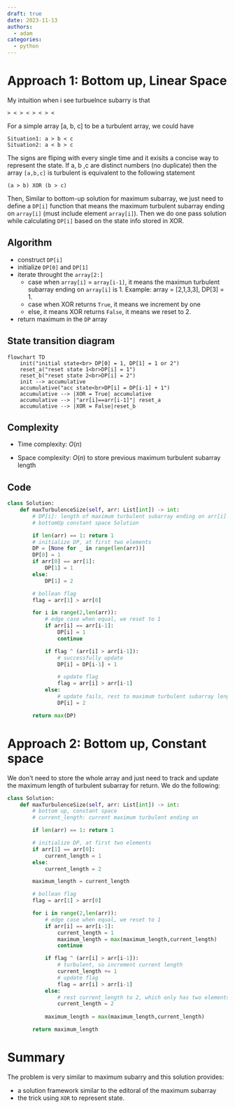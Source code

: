 ```yaml
---
draft: true
date: 2023-11-13
authors:
  - adam
categories:
  - python
---
```


# Approach 1: Bottom up, Linear Space
<!-- Describe your approach to solving the problem. -->

My intuition when i see turbuelnce subarry is that 
```
> < > < > < > <
```
For a simple array [a, b, c] to be a turbulent array, we could have
```
Situation1: a > b < c
Situation2: a < b > c
``` 
The signs are fliping with every single time and it exisits a concise way to represent the state. If a, b ,c are distinct numbers (no duplicate) then the array `[a,b,c]` is turbulent is equivalent to the following statement
```
(a > b) XOR (b > c)
```

Then, Similar to bottom-up solution for maximum subarray, we just need to define a `DP[i]` function that means the maximum turbulent subarray ending on `array[i]` (must include element `array[i]`). Then we do one pass solution while calculating `DP[i]` based on the state info stored in XOR.

## Algorithm
- construct `DP[i]`
- initialize `DP[0]` and `DP[1]`
- iterate throught the `array[2:]`
    - case when `array[i]` = `array[i-1]`, it means the maximun turbulent subarray ending on `array[i]` is 1. Example:  array = [2,1,3,3], DP[3] = 1.
    - case when XOR returns `True`, it means we increment by one
    - else, it means XOR returns `False`, it means we reset to 2.
- return maximum in the `DP` array

## State transition diagram
```mermaid
flowchart TD
    init("initial state<br> DP[0] = 1, DP[1] = 1 or 2")
    reset_a("reset state 1<br>DP[i] = 1")
    reset_b("reset state 2<br>DP[i] = 2")
    init --> accumulative
    accumulative("acc state<br>DP[i] = DP[i-1] + 1")
    accumulative --> |XOR = True| accumulative
    accumulative --> |"arr[i]==arr[i-1]"| reset_a
    accumulative --> |XOR = False|reset_b
```

## Complexity
- Time complexity: $O(n)$
<!-- Add your time complexity here, e.g. $$O(n)$$ -->

- Space complexity: $O(n)$ to store previous maximum turbulent subarray length 
<!-- Add your space complexity here, e.g. $$O(n)$$ -->

## Code
```python
class Solution:
    def maxTurbulenceSize(self, arr: List[int]) -> int:
        # DP[i]: length of maximum turbulent subarray ending on arr[i]
        # bottomUp constant space Solution

        if len(arr) == 1: return 1
        # initialize DP, at first two elements
        DP = [None for _ in range(len(arr))]
        DP[0] = 1        
        if arr[0] == arr[1]:
            DP[1] = 1
        else:
            DP[1] = 2

        # bollean flag
        flag = arr[1] > arr[0]

        for i in range(2,len(arr)):
            # edge case when equal, we reset to 1
            if arr[i] == arr[i-1]:
                DP[i] = 1
                continue

            if flag ^ (arr[i] > arr[i-1]):
                # successfully update
                DP[i] = DP[i-1] + 1

                # update flag
                flag = arr[i] > arr[i-1]
            else:
                # update fails, rest to maximum turbulent subarray length ending on arr[i], which is 2.
                DP[i] = 2

        return max(DP)
```

# Approach 2: Bottom up, Constant space

We don't need to store the whole array and just need to track and update the maximum length of turbulent subarray for return. We do the following:

```python
class Solution:
    def maxTurbulenceSize(self, arr: List[int]) -> int:
        # bottom up, constant space
        # current_length: current maximum turbulent ending on

        if len(arr) == 1: return 1

        # initialize DP, at first two elements
        if arr[1] == arr[0]:
            current_length = 1
        else:
            current_length = 2

        maximum_length = current_length

        # bollean flag
        flag = arr[1] > arr[0]

        for i in range(2,len(arr)):
            # edge case when equal, we reset to 1
            if arr[i] == arr[i-1]:
                current_length = 1
                maximum_length = max(maximum_length,current_length)
                continue

            if flag ^ (arr[i] > arr[i-1]):
                # turbulent, so increment current length
                current_length += 1
                # update flag
                flag = arr[i] > arr[i-1]
            else:
                # rest current_length to 2, which only has two elements [0,1,2] --> [1,2] 
                current_length = 2
            
            maximum_length = max(maximum_length,current_length)

        return maximum_length
```

# Summary

The problem is very similar to maximum subarry and this solution provides:
- a solution framework similar to the editoral of the maximum subarray 
- the trick using `XOR` to represent state.
